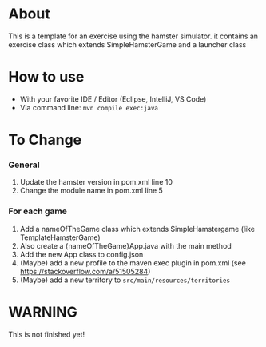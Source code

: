 # About
This is a template for an exercise using the hamster simulator. it contains an exercise class which extends SimpleHamsterGame and a launcher class
# How to use
* With your favorite IDE / Editor (Eclipse, IntelliJ, VS Code)
* Via command line: `mvn compile exec:java`
# To Change
### General
1. Update the hamster version in pom.xml line 10
1. Change the module name in pom.xml line 5
### For each game
1. Add a nameOfTheGame class which extends SimpleHamstergame (like TemplateHamsterGame)
1. Also create a {nameOfTheGame}App.java with the main method
1. Add the new App class to config.json
1. (Maybe) add a new profile to the maven exec plugin in pom.xml (see https://stackoverflow.com/a/51505284)
1. (Maybe) add a new territory to `src/main/resources/territories`
# WARNING
This is not finished yet!